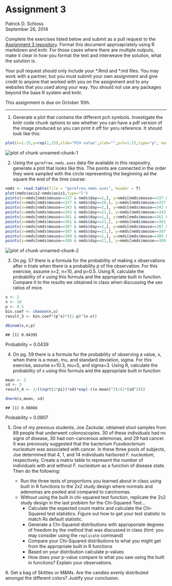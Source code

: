 # Assignment 3
Patrick D. Schloss  
September 26, 2014  

Complete the exercises listed below and submit as a pull request to the [Assignment 3 repository](http://www.github.com/microbialinformatics/assignment03).  Format this document approapriately using R markdown and knitr. For those cases where there are multiple outputs, make it clear in how you format the text and interweave the solution, what the solution is.

Your pull request should only include your *.Rmd and *.md files. You may work with a partner, but you must submit your own assignment and give credit to anyone that worked with you on the assignment and to any websites that you used along your way. You should not use any packages beyond the base R system and knitr.

This assignment is due on October 10th.

------

1.  Generate a plot that contains the different pch symbols. Investigate the knitr code chunk options to see whether you can have a pdf version of the image produced so you can print it off for yoru reference. It should look like this:

   

```r
plot(x=1:25,y=rep(1,25),xlab="PCH value",ylab="",pch=1:25,type="p", main="PCH Symbols",yaxt="n",panel.first = grid(nx=25,ny=NULL,lty = 1))
```

![plot of chunk unnamed-chunk-1](./README_files/figure-html/unnamed-chunk-1.png) 


2.  Using the `germfree.nmds.axes` data file available in this respositry, generate a plot that looks like this. The points are connected in the order they were sampled with the circle representing the beginning ad the square the end of the time course:

    

```r
nmds <- read.table(file = "germfree.nmds.axes", header = T)
plot(nmds$axis2~nmds$axis1,type="l")
points(x=nmds[nmds$mouse==337 & nmds$day==1,], y=nmds[nmds$mouse==337 & nmds$day==1,], pch=16, col="black")
points(x=nmds[nmds$mouse==337 & nmds$day==20,], y=nmds[nmds$mouse==337 & nmds$day==20,], pch=15, col="black")
points(x=nmds[nmds$mouse==343 & nmds$day==1,], y=nmds[nmds$mouse==343 & nmds$day==1,], pch=16, col="blue")
points(x=nmds[nmds$mouse==343 & nmds$day==21,], y=nmds[nmds$mouse==343 & nmds$day==21,], pch=15, col="blue")
points(x=nmds[nmds$mouse==361 & nmds$day==1,], y=nmds[nmds$mouse==361 & nmds$day==1,], pch=16, col="red")
points(x=nmds[nmds$mouse==361 & nmds$day==21,], y=nmds[nmds$mouse==361 & nmds$day==21,], pch=15, col="red")
points(x=nmds[nmds$mouse==387 & nmds$day==1,], y=nmds[nmds$mouse==387 & nmds$day==1,], pch=16, col="green")
points(x=nmds[nmds$mouse==387 & nmds$day==21,], y=nmds[nmds$mouse==387 & nmds$day==21,], pch=15, col="green")
points(x=nmds[nmds$mouse==389 & nmds$day==1,], y=nmds[nmds$mouse==389 & nmds$day==1,], pch=16, col="brown")
points(x=nmds[nmds$mouse==389 & nmds$day==21,], y=nmds[nmds$mouse==389 & nmds$day==21,], pch=15, col="brown")
```

![plot of chunk unnamed-chunk-2](./README_files/figure-html/unnamed-chunk-2.png) 


3.  On pg. 57 there is a formula for the probability of making x observations after n trials when there is a probability p of the observation.  For this exercise, assume x=2, n=10, and p=0.5.  Using R, calculate the probability of x using this formula and the appropriate built in function. Compare it to the results we obtained in class when discussing the sex ratios of mice.


```r
x <- 2
n <- 10
p <- 0.5
bin.coef <- choose(n,x)
result_3 <- bin.coef*(p^x)*((1-p)^(n-x))

dbinom(x,n,p)
```

```
## [1] 0.04395
```
Probability = 0.0439 

4.  On pg. 59 there is a formula for the probability of observing a value, x, when there is a mean, mu, and standard deviation, sigma.  For this exercise, assume x=10.3, mu=5, and sigma=3.  Using R, calculate the probability of x using this formula and the appropriate built in function

```r
mean <- 5
sd <- 3
result_4 <- 1/((sqrt(2*pi))*sd)*exp(-((x-mean)^2)/(2*(sd^2)))

dnorm(x,mean, sd)
```

```
## [1] 0.08066
```
Probability = 0.0807 



5.  One of my previous students, Joe Zackular, obtained stool samples from 89 people that underwent colonoscopies.  30 of these individuals had no signs of disease, 30 had non-cancerous ademonas, and 29 had cancer.  It was previously suggested that the bacterium *Fusobacterium nucleatum* was associated with cancer.  In these three pools of subjects, Joe determined that 4, 1, and 14 individuals harbored *F. nucleatum*, respectively. Create a matrix table to represent the number of individuals with and without _F. nucleatum_ as a function of disease state.  Then do the following:

    * Run the three tests of proportions you learned about in class using built in R  functions to the 2x2 study design where normals and adenomas are pooled and compared to carcinomas.
    * Without using the built in chi-squared test function, replicate the 2x2 study design in the last problem for the Chi-Squared Test...
      * Calculate the expected count matrix and calculate the Chi-Squared test statistics. Figure out how to get your test statistic to match Rs default statistic.
      *	Generate a Chi-Squared distributions with approporiate degrees of freedom by the method that was discussed in class (hint: you may consider using the `replicate` command)
      * Compare your Chi-Squared distributions to what you might get from the appropriate built in R functions
      * Based on your distribution calculate p-values
      * How does your p-value compare to what you saw using the built in functions? Explain your observations.


6\.  Get a bag of Skittles or M&Ms.  Are the candies evenly distributed amongst the different colors?  Justify your conclusion.

